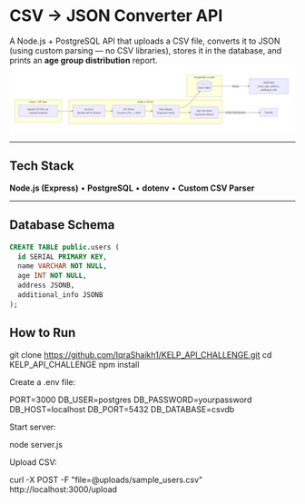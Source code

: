 # CSV → JSON Converter API

A Node.js + PostgreSQL API that uploads a CSV file, converts it to JSON (using custom parsing — no CSV libraries), stores it in the database, and prints an **age group distribution** report.
![KELP architecture diagram](images/diagram.png)

---

##  Tech Stack
**Node.js (Express)** • **PostgreSQL** • **dotenv** • **Custom CSV Parser**

---

##  Database Schema

```sql
CREATE TABLE public.users (
  id SERIAL PRIMARY KEY,
  name VARCHAR NOT NULL,
  age INT NOT NULL,
  address JSONB,
  additional_info JSONB
);

```


## How to Run
git clone https://github.com/IqraShaikh1/KELP_API_CHALLENGE.git
cd KELP_API_CHALLENGE
npm install


Create a .env file:

PORT=3000
DB_USER=postgres
DB_PASSWORD=yourpassword
DB_HOST=localhost
DB_PORT=5432
DB_DATABASE=csvdb

Start server:

node server.js


Upload CSV:

curl -X POST -F "file=@uploads/sample_users.csv" http://localhost:3000/upload

